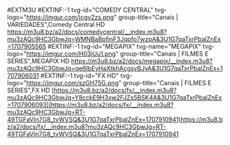 
#EXTM3U 
#EXTINF:-1 tvg-id="COMEDY CENTRAL" tvg-logo="https://imgur.com/jcgv2zs.png" group-title="Canais | VARIEDADES",Comedy Central HD
https://m3u8.bz/a2/docs/comedycentral/__index.m3u8?mu3zAQc9HC3GbwJq=WMNBaBpfinF3Jqpfo7wzpA&3U1G7qaTxrPbalZnEx=1707905565
#EXTINF:-1 tvg-id="MEGAPIX" tvg-name="MEGAPIX" tvg-logo="https://imgur.com/H03jUu1.png" group-title="Canais | FILMES E SERIES",MEGAPIX HD
https://m3u8.bz/a2/docs/megapix/__index.m3u8?mu3zAQc9HC3GbwJq=qe6IbEyHaXtkhAcgsyBJyA&3U1G7qaTxrPbalZnEx=1707906031
#EXTINF:-1 tvg-id="FX HD" tvg-logo="https://imgur.com/szGH75G.png" group-title="Canais | FILMES E SERIES",FX HD
[https://m3u8.bz/a2/docs/fx/__index.m3u8?mu3zAQc9HC3GbwJq=Y8cckE9H3xw2FJZs5BSK4A&3U1G7qaTxrPbalZnEx=1707906093](https://m3u8.bz/a2/docs/fx/__index.m3u8?mu3zAQc9HC3GbwJq=RT-49TGFaVIn7G8_tvWVSQ&3U1G7qaTxrPbalZnEx=1707910941)https://m3u8.bz/a2/docs/fx/__index.m3u8?mu3zAQc9HC3GbwJq=RT-49TGFaVIn7G8_tvWVSQ&3U1G7qaTxrPbalZnEx=1707910941
